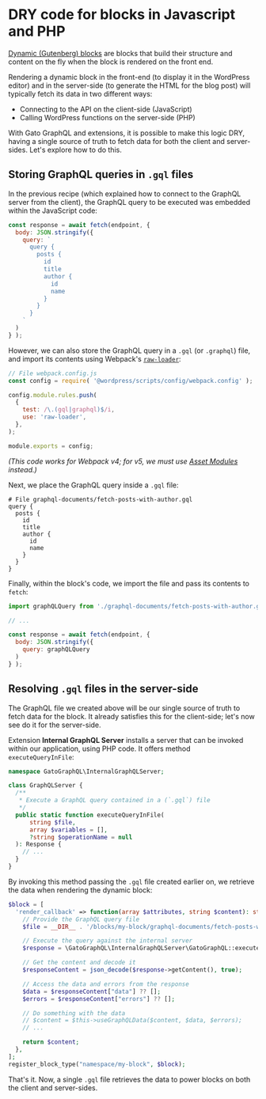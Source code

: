 # DRY code for blocks in Javascript and PHP

[Dynamic (Gutenberg) blocks](https://developer.wordpress.org/block-editor/how-to-guides/block-tutorial/creating-dynamic-blocks/) are blocks that build their structure and content on the fly when the block is rendered on the front end.

Rendering a dynamic block in the front-end (to display it in the WordPress editor) and in the server-side (to generate the HTML for the blog post) will typically fetch its data in two different ways:

- Connecting to the API on the client-side (JavaScript)
- Calling WordPress functions on the server-side (PHP)

With Gato GraphQL and extensions, it is possible to make this logic DRY, having a single source of truth to fetch data for both the client and server-sides. Let's explore how to do this.

## Storing GraphQL queries in `.gql` files

In the previous recipe (which explained how to connect to the GraphQL server from the client), the GraphQL query to be executed was embedded within the JavaScript code:

```js
const response = await fetch(endpoint, {
  body: JSON.stringify({
    query: `
      query {
        posts {
          id
          title
          author {
            id
            name
          }
        }
      }
    `
  )
} );
```

However, we can also store the GraphQL query in a `.gql` (or `.graphql`) file, and import its contents using Webpack's [`raw-loader`](https://v4.webpack.js.org/loaders/raw-loader/):

```js
// File webpack.config.js
const config = require( '@wordpress/scripts/config/webpack.config' );

config.module.rules.push(
  {
    test: /\.(gql|graphql)$/i,
    use: 'raw-loader',
  },
);

module.exports = config;
```

_(This code works for Webpack v4; for v5, we must use [Asset Modules](https://webpack.js.org/guides/asset-modules/) instead.)_

Next, we place the GraphQL query inside a `.gql` file:

```gql
# File graphql-documents/fetch-posts-with-author.gql
query {
  posts {
    id
    title
    author {
      id
      name
    }
  }
}
```

Finally, within the block's code, we import the file and pass its contents to `fetch`:

```js
import graphQLQuery from './graphql-documents/fetch-posts-with-author.gql';

// ...

const response = await fetch(endpoint, {
  body: JSON.stringify({
    query: graphQLQuery
  )
} );
```

## Resolving `.gql` files in the server-side

The GraphQL file we created above will be our single source of truth to fetch data for the block. It already satisfies this for the client-side; let's now see do it for the server-side.

Extension **Internal GraphQL Server** installs a server that can be invoked within our application, using PHP code. It offers method `executeQueryInFile`:

```php
namespace GatoGraphQL\InternalGraphQLServer;

class GraphQLServer {
  /**
   * Execute a GraphQL query contained in a (`.gql`) file
   */
  public static function executeQueryInFile(
      string $file,
      array $variables = [],
      ?string $operationName = null
  ): Response {
    // ...
  }
}
```

By invoking this method passing the `.gql` file created earlier on, we retrieve the data when rendering the dynamic block:

```php
$block = [
  'render_callback' => function(array $attributes, string $content): string {
    // Provide the GraphQL query file
    $file = __DIR__ . '/blocks/my-block/graphql-documents/fetch-posts-with-author.gql';

    // Execute the query against the internal server
    $response = \GatoGraphQL\InternalGraphQLServer\GatoGraphQL::executeQueryInFile($file);

    // Get the content and decode it
    $responseContent = json_decode($response->getContent(), true);

    // Access the data and errors from the response
    $data = $responseContent["data"] ?? [];
    $errors = $responseContent["errors"] ?? [];

    // Do something with the data
    // $content = $this->useGraphQLData($content, $data, $errors);
    // ...

    return $content;
  },
];
register_block_type("namespace/my-block", $block);
```

That's it. Now, a single `.gql` file retrieves the data to power blocks on both the client and server-sides.
